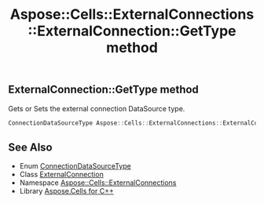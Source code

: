 ﻿---
title: Aspose::Cells::ExternalConnections::ExternalConnection::GetType method
linktitle: GetType
second_title: Aspose.Cells for C++ API Reference
description: 'Aspose::Cells::ExternalConnections::ExternalConnection::GetType method. Gets or Sets the external connection DataSource type in C++.'
type: docs
weight: 700
url: /cpp/aspose.cells.externalconnections/externalconnection/gettype/
---
## ExternalConnection::GetType method


Gets or Sets the external connection DataSource type.

```cpp
ConnectionDataSourceType Aspose::Cells::ExternalConnections::ExternalConnection::GetType()
```

## See Also

* Enum [ConnectionDataSourceType](../../connectiondatasourcetype/)
* Class [ExternalConnection](../)
* Namespace [Aspose::Cells::ExternalConnections](../../)
* Library [Aspose.Cells for C++](../../../)
